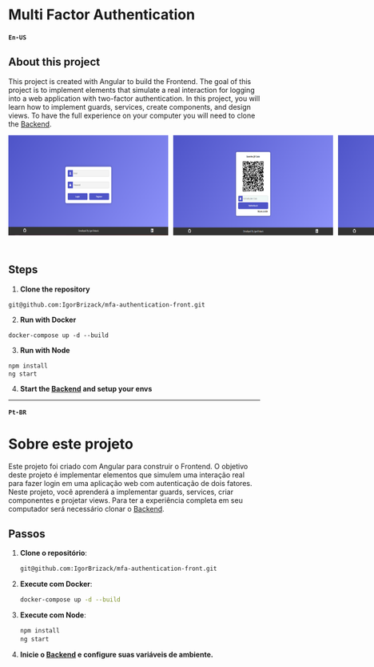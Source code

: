 # Multi Factor Authentication

**`En-US`**

## About this project

This project is created with Angular to build the Frontend. The goal of this project is to implement elements that simulate a real interaction for logging into a web application with two-factor authentication. In this project, you will learn how to implement guards, services, create components, and design views. To have the full experience on your computer you will need to clone the [Backend](https://github.com/IgorBrizack/mfa-authentication-backend).

<div style="display: flex; gap: 10px; margin-bottom: 10px">
  <img src="./src/assets/login_screen.png" alt="login_screen" width="320" height="200">
  <img src="./src/assets/qr_code_screen.png" alt="qr_screen" width="320" height="200">
  <img src="./src/assets/home_screen.png" alt="home_screen" width="320" height="200">
</div>
</br>

## Steps

1.  **Clone the repository**

```
git@github.com:IgorBrizack/mfa-authentication-front.git
```

2. **Run with Docker**

```
docker-compose up -d --build
```

3. **Run with Node**

```
npm install
ng start
```

4. **Start the [Backend](https://github.com/IgorBrizack/mfa-authentication-backend) and setup your envs**

---

**`Pt-BR`**

# Sobre este projeto

Este projeto foi criado com Angular para construir o Frontend. O objetivo deste projeto é implementar elementos que simulem uma interação real para fazer login em uma aplicação web com autenticação de dois fatores. Neste projeto, você aprenderá a implementar guards, services, criar componentes e projetar views. Para ter a experiência completa em seu computador será necessário clonar o [Backend](https://github.com/IgorBrizack/mfa-authentication-backend).

## Passos

1. **Clone o repositório**:

   ```bash
   git@github.com:IgorBrizack/mfa-authentication-front.git
   ```

2. **Execute com Docker**:

   ```bash
   docker-compose up -d --build
   ```

3. **Execute com Node**:

   ```bash
   npm install
   ng start
   ```

4. **Inicie o [Backend](https://github.com/IgorBrizack/mfa-authentication-backend) e configure suas variáveis de ambiente.**
